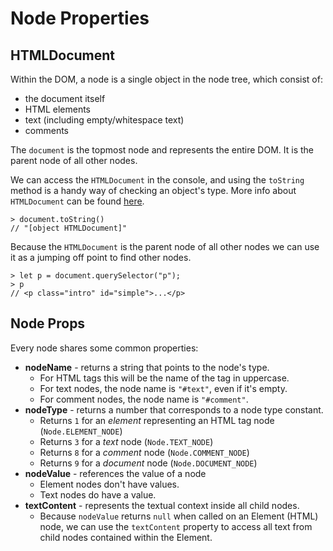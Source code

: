 # Node Properties

## HTMLDocument

Within the DOM, a node is a single object in the node tree, which consist of:

- the document itself
- HTML elements
- text (including empty/whitespace text)
- comments

The `document` is the topmost node and represents the entire DOM. It is the parent node of all other nodes.

We can access the `HTMLDocument` in the console, and using the `toString` method is a handy way of checking an object's type. More info about `HTMLDocument` can be found [here](https://developer.mozilla.org/en-US/docs/Web/API/HTMLDocument).

```node
> document.toString()
// "[object HTMLDocument]"
```

Because the `HTMLDocument` is the parent node of all other nodes we can use it as a jumping off point to find other nodes.

```node
> let p = document.querySelector("p");
> p
// <p class="intro" id="simple">...</p>
```

## Node Props

Every node shares some common properties:

- **nodeName** - returns a string that points to the node's type.
  - For HTML tags this will be the name of the tag in uppercase.
  - For text nodes, the node name is `"#text"`, even if it's empty.
  - For comment nodes, the node name is `"#comment"`.
- **nodeType** - returns a number that corresponds to a node type constant.
  - Returns `1` for an _element_ representing an HTML tag node (`Node.ELEMENT_NODE`)
  - Returns `3` for a _text_ node (`Node.TEXT_NODE`)
  - Returns `8` for a _comment_ node (`Node.COMMENT_NODE`)
  - Returns `9` for a _document_ node (`Node.DOCUMENT_NODE`)
- **nodeValue** - references the value of a node
  - Element nodes don't have values.
  - Text nodes do have a value.
- **textContent** - represents the textual context inside all child nodes.
  - Because `nodeValue` returns `null` when called on an Element (HTML) node, we can use the `textContent` property to access all text from child nodes contained within the Element.
